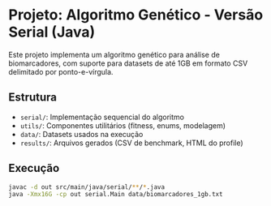 # Projeto: Algoritmo Genético - Versão Serial (Java)

Este projeto implementa um algoritmo genético para análise de biomarcadores,
com suporte para datasets de até 1GB em formato CSV delimitado por ponto-e-vírgula.

## Estrutura
- `serial/`: Implementação sequencial do algoritmo
- `utils/`: Componentes utilitários (fitness, enums, modelagem)
- `data/`: Datasets usados na execução
- `results/`: Arquivos gerados (CSV de benchmark, HTML do profile)

## Execução
```bash
javac -d out src/main/java/serial/**/*.java
java -Xmx16G -cp out serial.Main data/biomarcadores_1gb.txt
```

